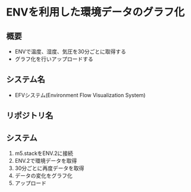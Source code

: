 # ENVを利用した環境データのグラフ化
## 概要
- ENVで温度、湿度、気圧を30分ごとに取得する
- グラフ化を行いアップロードする
## システム名
- EFVシステム(Environment Flow Visualization System)
## リポジトリ名

## システム
1. m5.stackをENV.2に接続
2. ENV.2で環境データを取得
3. 30分ごとに再度データを取得
4. データの変化をグラフ化
5. アップロード
